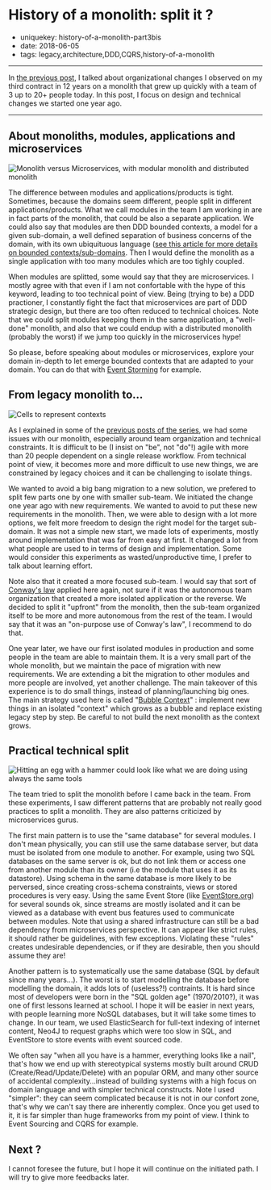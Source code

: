 History of a monolith: split it ?
==================================

- uniquekey: history-of-a-monolith-part3bis
- date: 2018-06-05
- tags: legacy,architecture,DDD,CQRS,history-of-a-monolith

-------------------------------

In [the previous post](/en/blog/2018/04-history-of-a-monolith-part3/), I talked about organizational changes I observed on my third contract in 12 years on a monolith that grew up quickly with a team of 3 up to 20+ people today. In this post, I focus on design and technical changes we started one year ago.

-------------------------------

## About monoliths, modules, applications and microservices

<img alt="Monolith versus Microservices, with modular monolith and distributed monolith" src="/images/Monolith-Microservices.png" class="img-float-left"/>

The difference between modules and applications/products is tight. Sometimes, because the domains seem different, people split in different applications/products. What we call modules in the team I am working in are in fact parts of the monolith, that could be also a separate application. We could also say that modules are then DDD bounded contexts, a model for a given sub-domain, a well defined separation of business concerns of the domain, with its own ubiquituous language ([see this article for more details on bounded contexts/sub-domains](http://gorodinski.com/blog/2013/04/29/sub-domains-and-bounded-contexts-in-domain-driven-design-ddd/). Then I would define the monolith as a single application with too many modules which are too tighly coupled.

When modules are splitted, some would say that they are microservices. I mostly agree with that even if I am not confortable with the hype of this keyword, leading to too technical point of view. Being (trying to be) a DDD practioner, I constantly fight the fact that microservices are part of DDD strategic design, but there are too often reduced to technical choices. Note that we could split modules keeping them in the same application, a "well-done" monolith, and also that we could endup with a distributed monolith (probably the worst) if we jump too quickly in the microservices hype!

So please, before speaking about modules or microservices, explore your domain in-depth to let emerge bounded contexts that are adapted to your domain. You can do that with [Event Storming](https://www.slideshare.net/ziobrando/event-storming-recipes) for example.

## From legacy monolith to...

<img alt="Cells to represent contexts" src="/images/cells.jpg" class="img-float-left"/>

As I explained in some of the [previous posts of the series](/en/tag/history-of-a-monolith), we had some issues with our monolith, especially around team organization and technical constraints. It is difficult to be (I insist on "be", not "do"!) agile with more than 20 people dependent on a single release workflow. From technical point of view, it becomes more and more difficult to use new things, we are constrained by legacy choices and it can be challenging to isolate things.

We wanted to avoid a big bang migration to a new solution, we prefered to split few parts one by one with smaller sub-team. We initiated the change one year ago with new requirements. We wanted to avoid to put these new requirements in the monolith. Then, we were able to design with a lot more options, we felt more freedom to design the right model for the target sub-domain. It was not a simple new start, we made lots of experiments, mostly around implementation that was far from easy at first. It changed a lot from what people are used to in terms of design and implementation. Some would consider this experiments as wasted/unproductive time, I prefer to talk about learning effort.

Note also that it created a more focused sub-team. I would say that sort of [Conway's law](http://melconway.com/Home/Conways_Law.html) applied here again, not sure if it was the autonomous team organization that created a more isolated application or the reverse. We decided to split it "upfront" from the monolith, then the sub-team organized itself to be more and more autonomous from the rest of the team. I would say that it was an "on-purpose use of Conway's law", I recommend to do that.

One year later, we have our first isolated modules in production and some people in the team are able to maintain them. It is a very small part of the whole monolith, but we maintain the pace of migration with new requirements. We are extending a bit the migration to other modules and more people are involved, yet another challenge. The main takeover of this experience is to do small things, instead of planning/launching big ones. The main strategy used here is called "[Bubble Context](http://domainlanguage.com/wp-content/uploads/2016/04/GettingStartedWithDDDWhenSurroundedByLegacySystemsV1.pdf)" : implement new things in an isolated "context" which grows as a bubble and replace existing legacy step by step. Be careful to not build the next monolith as the context grows.

## Practical technical split

<img alt="Hitting an egg with a hammer could look like what we are doing using always the same tools" src="/images/egg-and-hammer.jpg" class="img-float-left"/>

The team tried to split the monolith before I came back in the team. From these experiments, I saw different patterns that are probably not really good practices to split a monolith. They are also patterns criticized by microservices gurus.

The first main pattern is to use the "same database" for several modules. I don't mean physically, you can still use the same database server, but data must be isolated from one module to another. For example, using two SQL databases on the same server is ok, but do not link them or access one from another module than its owner (i.e the module that uses it as its datastore). Using schema in the same database is more likely to be perversed, since creating cross-schema constraints, views or stored procedures is very easy. Using the same Event Store (like [EventStore.org](https://eventstore.org/)) for several sounds ok, since streams are mostly isolated and it can be viewed as a database with event bus features used to communicate between modules. Note that using a shared infrastructure can still be a bad dependency from microservices perspective. It can appear like strict rules, it should rather be guidelines, with few exceptions. Violating these "rules" creates undesirable dependencies, or if they are desirable, then you should assume they are! 

Another pattern is to systematically use the same database (SQL by default since many years...). The worst is to start modelling the database before modelling the domain, it adds lots of (useless?!) contraints. It is hard since most of developers were born in the "SQL golden age" (1970/2010?), it was one of first lessons learned at school. I hope it will be easier in next years, with people learning more NoSQL databases, but it will take some times to change. In our team, we used ElasticSearch for full-text indexing of internet content, Neo4J to request graphs which were too slow in SQL, and EventStore to store events with event sourced code. 

We often say "when all you have is a hammer, everything looks like a nail", that's how we end up with stereotypical systems mostly built around CRUD (Create/Read/Update/Delete) with an popular ORM, and many other source of accidental complexity...instead of building systems with a high focus on domain language and with simpler technical constructs. Note I used "simpler": they can seem complicated because it is not in our confort zone, that's why we can't say there are inherently complex. Once you get used to it, it is far simpler than huge frameworks from my point of view. I think to Event Sourcing and CQRS for example.

## Next ?

I cannot foresee the future, but I hope it will continue on the initiated path. I will try to give more feedbacks later.
